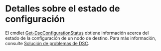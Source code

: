 # Detalles sobre el estado de configuración

El cmdlet [Get-DscConfigurationStatus](https://technet.microsoft.com/library/mt517868.aspx) obtiene información acerca del estado de la configuración de un nodo de destino. Para más información, consulte [Solución de problemas de DSC](https://msdn.microsoft.com/powershell/dsc/troubleshooting).

<!--HONumber=Aug16_HO3-->


